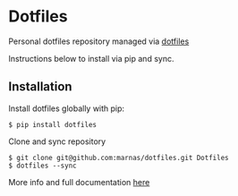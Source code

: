 # Dotfiles

Personal dotfiles repository managed via [dotfiles](https://pypi.org/project/dotfiles/)

Instructions below to install via pip and sync.

## Installation

Install dotfiles globally with pip:

```
$ pip install dotfiles
```

Clone and sync repository

```
$ git clone git@github.com:marnas/dotfiles.git Dotfiles
$ dotfiles --sync
```

More info and full documentation [here](https://pypi.org/project/dotfiles/)
